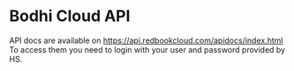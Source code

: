 # Bodhi Cloud API

API docs are available on https://api.redbookcloud.com/apidocs/index.html To access them you need to login with your user and password provided by HS.
